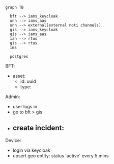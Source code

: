 

```mermaid
graph TB

  bft --> iams_keycloak
  unh --> iams_aas
  unh --> external[external noti channels]
  gis --> iams_keycloak
  gis --> iams_aas
  ian --> rtus
  gis --> rtus
  ims
  
  postgres

```






BFT:
- asset:
  - id: uuid
  - type: 



Admin:
- user logs in
- go to bft > gis
- create incident:
  - 


Device:
- login via keycloak
- upsert geo entity: status 'active' every 5 mins



